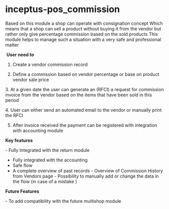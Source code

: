 # inceptus-pos_commission

Based on this module a shop can operate with consignation concept
Which means that a shop can sell a product without buying it from the vendor but rather only give percentage commission based on the sold products
This module helps to manage such a situation with a very safe and professional matter

 **User need to**

1. Create a vendor commission record

2. Define a commission based on vendor percentage or base on product vendor sale price

3. At a given date the user can generate an (RFCI) a request for commission invoice from the vendor based on the items that have been sold in this period

4. User can either send an automated email to the vendor or manually print the RFCI

5. After invoice received the payment can be registered with integration with accounting module

**Key features**

- Fully Integrated with the return module
- Fully integrated with the accounting
- Safe flow
- A complete overview of past records
- Overview of Commission History from Vendors page
- Possibility to manually add or change the data in the flow (in case of a mistake )

**Future Features**

- To add compatibility with the future multishop module
